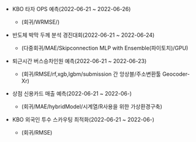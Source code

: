 - KBO 타자 OPS 예측(2022-06-21 ~ 2022-06-26)
  + (회귀/WRMSE/) 
 
- 반도체 박막 두께 분석 경진대회(2022-06-21 ~ 2022-06-24)
  + (다중회귀/MAE/Skipconnection MLP with Ensemble(파이토치)/GPU)

- 퇴근시간 버스승차인원 예측(2022-06-21 ~ 2022-06-23)
  + (회귀/RMSE/rf,xgb,lgbm/submission 간 앙상블/주소변환툴 Geocoder-Xr)

- 상점 신용카드 매출 예측(2022-06-21 ~ 2022-06-)
  + (회귀/MAE/hybridModel/시계열/R사용을 위한 가상환경구축)

- KBO 외국인 투수 스카우팅 최적화(2022-06-21 ~ 2022-06-)
  + (회귀/RMSE)

